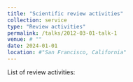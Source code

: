 ```yaml
---
title: "Scientific review activities"
collection: service
type: "Review activities"
permalink: /talks/2012-03-01-talk-1
venue: # ""
date: 2024-01-01
location: #"San Francisco, California"
---
```


List of review activities:
